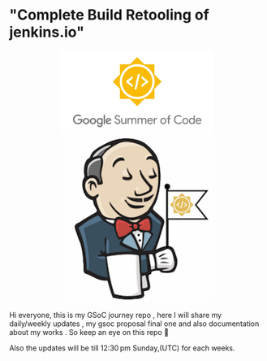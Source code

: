 # "Complete Build Retooling of jenkins.io"

<p align="center">
  <img src="./images/gsoc.jpeg" alt="GSoC Banner" width="300"/>
  <img src="./images/jenkinsGsoc.jpeg" alt="Jenkins GSoC" width="300"/>
</p>


Hi everyone, this is my GSoC journey repo , here I will share my daily/weekly updates , my gsoc proposal final one and also documentation about my works . So keep an eye on this repo 🤗


Also the updates will be till 12:30 pm Sunday,(UTC) for each weeks.
